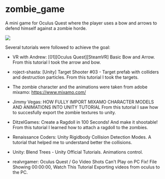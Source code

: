 # zombie_game
A mini game for Oculus Quest where the player uses a bow and arrows to defend himself against a zombie horde. 

![](zombie_game.gif)

Several tutorials were followed to achieve the goal:

- VR with Andrew: [01][Oculus Quest][SteamVR] Basic Bow and Arrow.
From this tutorial I took the arrow and bow.

- roject-shasta: [Unity] Target Shooter #03 - Target prefab with colliders and destruction particles.
From this tutorial I took the targets.

- The zombie character and the animations were taken from adobe mixamo: https://www.mixamo.com/

- Jimmy Vegas: HOW FULLY IMPORT MIXAMO CHARACTER MODELS AND ANIMATIONS INTO UNITY TUTORIAL
From this tutorial I saw how to succesfully export the zombie textures to unity.

- DitzelGames: Create a Ragdoll in 100 Seconds! And make it shootable!
From this tutorial I learned how to attach a ragdoll to the zombies.

- Renaissance Coders: Unity Rigidbody Collision Detection Modes.
A tutorial that helped me to understand better the collisions.

- Unity: Blend Trees - Unity Official Tutorials.
Animations control.

- realvrgamer: Oculus Quest / Go Video Shots Can't Play on PC Fix! File Showing 00:00:00, Watch This Tutorial
Exporting videos from oculus to the PC.


